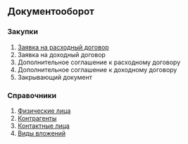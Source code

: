 ## Документооборот

### Закупки

1. [Заявка на расходный договор](Закупки/ЗаявкаНаДоговорРасходная.md)
2. Заявка на доходный договор
3. Дополнительное соглашение к расходному договору
4. Дополнительное соглашение к доходному договору
5. Закрывающий документ

### Справочники

1. [Физические лица](ФизическиеЛица.md)
2. [Контрагенты](Контрагенты.md)
3. [Контактные лица](КонтактныеЛица.md)
4. [Виды вложений](ВидыВложений.md)